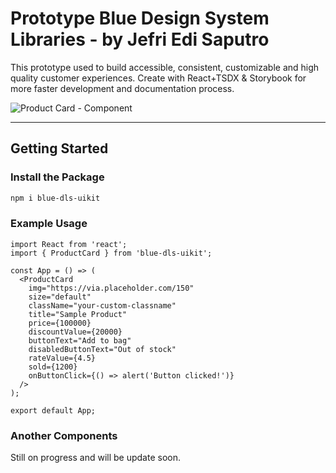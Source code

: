 # Prototype Blue Design System Libraries - by Jefri Edi Saputro
This prototype used to build accessible, consistent, customizable and high quality customer experiences. 
Create with React+TSDX & Storybook for more faster development and documentation process.

![Product Card - Component](https://i.ibb.co.com/B5YKWgCm/Product-Card-Package.png)

<hr />

## Getting Started

### Install the Package

```bash
npm i blue-dls-uikit
```

### Example Usage

```tsx
import React from 'react';
import { ProductCard } from 'blue-dls-uikit';

const App = () => (
  <ProductCard
    img="https://via.placeholder.com/150"
    size="default"
    className="your-custom-classname"
    title="Sample Product"
    price={100000}
    discountValue={20000}
    buttonText="Add to bag"
    disabledButtonText="Out of stock"
    rateValue={4.5}
    sold={1200}
    onButtonClick={() => alert('Button clicked!')}
  />
);

export default App;
```

### Another Components
Still on progress and will be update soon.
